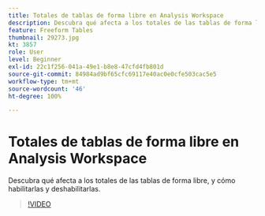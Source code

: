 ```yaml
---
title: Totales de tablas de forma libre en Analysis Workspace
description: Descubra qué afecta a los totales de las tablas de forma libre, y cómo habilitarlas y deshabilitarlas.
feature: Freeform Tables
thumbnail: 29273.jpg
kt: 3857
role: User
level: Beginner
exl-id: 22c1f256-041a-49e1-b8e8-47cfd4fb801d
source-git-commit: 84984ad9bf65cfc69117e40ac0e0cfe503cac5e5
workflow-type: tm+mt
source-wordcount: '46'
ht-degree: 100%

---
```


# Totales de tablas de forma libre en Analysis Workspace

Descubra qué afecta a los totales de las tablas de forma libre, y cómo habilitarlas y deshabilitarlas.

>[!VIDEO](https://video.tv.adobe.com/v/32736/?quality=12&learn=on&captions=spa)

